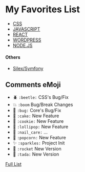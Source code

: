# My Favorites List

- [CSS](./css.md)
- [JAVASCRIPT](./javascript.md)
- [REACT](./react.md)
- [WORDPRESS](./wordpress.md)
- [NODE.JS](./wordpress.md)

#### Others

- [Silex/Symfony](https://silex.symfony.com)

## Comments eMoji 

- :beetle: `:beetle:` CSS's Bug/Fix
- :boom: `:boom` Bug/Break Changes
- :bug: `:bug:` Core's Bug/Fix
- :cake: `:cake:` New Feature
- :cookie: `:cookie:` New Feature
- :lollipop: `:lollipop:` New Feature
- :nail_care: `:nail_care:` ...
- :popcorn: `:popcorn:` New Feature
- :sparkles: `:sparkles:` Project Init
- :rocket: `:rocket` New Version
- :tada: `:tada:` New Version

[Full List](https://gist.github.com/rxaviers/7360908)
